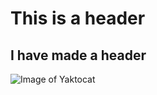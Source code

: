 # This is a header
## I have made a header
![Image of Yaktocat](https://octodex.github.com/images/yaktocat.png)
